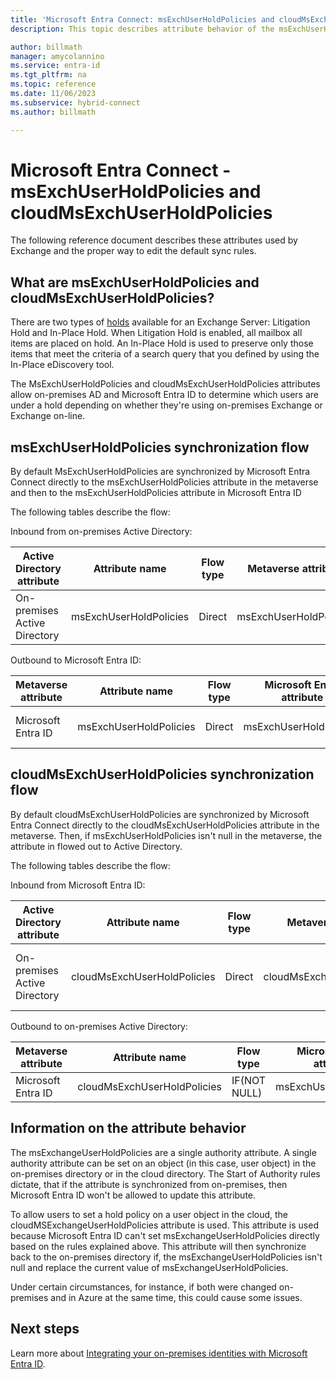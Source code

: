 ```yaml
---
title: 'Microsoft Entra Connect: msExchUserHoldPolicies and cloudMsExchUserHoldPolicies'
description: This topic describes attribute behavior of the msExchUserHoldPolicies and cloudMsExchUserHoldPolicies attributes

author: billmath
manager: amycolannino
ms.service: entra-id
ms.tgt_pltfrm: na
ms.topic: reference
ms.date: 11/06/2023
ms.subservice: hybrid-connect
ms.author: billmath

---
```


# Microsoft Entra Connect - msExchUserHoldPolicies and cloudMsExchUserHoldPolicies
The following reference document describes these attributes used by Exchange and the proper way to edit the default sync rules.

## What are msExchUserHoldPolicies and cloudMsExchUserHoldPolicies?
There are two types of [holds](/exchange/policy-and-compliance/holds/holds) available for an Exchange Server: Litigation Hold and In-Place Hold. When Litigation Hold is enabled, all mailbox all items are placed on hold.  An In-Place Hold is used to preserve only those items that meet the criteria of a search query that you defined by using the In-Place eDiscovery tool.

The MsExchUserHoldPolicies and cloudMsExchUserHoldPolicies attributes allow on-premises AD and Microsoft Entra ID to determine which users are under a hold depending on whether they're using on-premises Exchange or Exchange on-line.

## msExchUserHoldPolicies synchronization flow
By default MsExchUserHoldPolicies are synchronized by Microsoft Entra Connect directly to the msExchUserHoldPolicies attribute in the metaverse and then to the msExchUserHoldPolicies attribute in Microsoft Entra ID

The following tables describe the flow:

Inbound from on-premises Active Directory:

|Active Directory attribute|Attribute name|Flow type|Metaverse attribute|Sync Rule|
|-----|-----|-----|-----|-----|
|On-premises Active Directory|msExchUserHoldPolicies|Direct|msExchUserHoldPolicies|In from AD - User Exchange|

Outbound to Microsoft Entra ID:

|Metaverse attribute|Attribute name|Flow type|Microsoft Entra attribute|Sync Rule|
|-----|-----|-----|-----|-----|
|Microsoft Entra ID|msExchUserHoldPolicies|Direct|msExchUserHoldPolicies|Out to Microsoft Entra ID – UserExchangeOnline|

## cloudMsExchUserHoldPolicies synchronization flow
By default cloudMsExchUserHoldPolicies are synchronized by Microsoft Entra Connect directly to the cloudMsExchUserHoldPolicies attribute in the metaverse. Then, if msExchUserHoldPolicies isn't null in the metaverse, the attribute in flowed out to Active Directory.

The following tables describe the flow:

Inbound from Microsoft Entra ID:

|Active Directory attribute|Attribute name|Flow type|Metaverse attribute|Sync Rule|
|-----|-----|-----|-----|-----|
|On-premises Active Directory|cloudMsExchUserHoldPolicies|Direct|cloudMsExchUserHoldPolicies|In from Microsoft Entra ID - User Exchange|

Outbound to on-premises Active Directory:

|Metaverse attribute|Attribute name|Flow type|Microsoft Entra attribute|Sync Rule|
|-----|-----|-----|-----|-----|
|Microsoft Entra ID|cloudMsExchUserHoldPolicies|IF(NOT NULL)|msExchUserHoldPolicies|Out to AD – UserExchangeOnline|

## Information on the attribute behavior
The msExchangeUserHoldPolicies are a single authority attribute.  A single authority attribute can be set on an object (in this case, user object) in the on-premises directory or in the cloud directory.  The Start of Authority rules dictate, that if the attribute is synchronized from on-premises, then Microsoft Entra ID won't be allowed to update this attribute.

To allow users to set a hold policy on a user object in the cloud, the cloudMSExchangeUserHoldPolicies attribute is used. This attribute is used because Microsoft Entra ID can't set msExchangeUserHoldPolicies directly based on the rules explained above.  This attribute will then synchronize back to the on-premises directory if, the msExchangeUserHoldPolicies isn't null and replace the current value of msExchangeUserHoldPolicies.

Under certain circumstances, for instance, if both were changed on-premises and in Azure at the same time, this could cause some issues.  

## Next steps
Learn more about [Integrating your on-premises identities with Microsoft Entra ID](../whatis-hybrid-identity.md).
